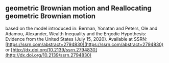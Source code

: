 ## geometric Brownian motion and Reallocating geometric Brownian motion

based on the model introduced in:
Berman, Yonatan and Peters, Ole and Adamou, Alexander, Wealth Inequality and the Ergodic Hypothesis: Evidence from the United States (July 15, 2020). Available at SSRN: [https://ssrn.com/abstract=2794830](https://ssrn.com/abstract=2794830) or [http://dx.doi.org/10.2139/ssrn.2794830](http://dx.doi.org/10.2139/ssrn.2794830) 
